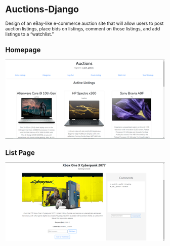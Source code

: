 # Auctions-Django
 Design of an eBay-like e-commerce auction site that will allow users to post auction listings, place bids on listings, comment on those listings, and add listings to a “watchlist.”
<h2>Homepage</h2>
<img src="/dem_img/1.PNG">
<h2>List Page</h2>
<img src = "/dem_img/2.PNG">
